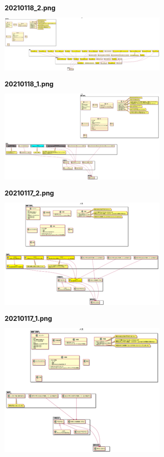 
## 20210118_2.png ##
![20210118_2.png](20210118_2.png)
## 20210118_1.png ##
![20210118_1.png](20210118_1.png)
## 20210117_2.png ##
![20210117_2.png](20210117_2.png)
## 20210117_1.png ##
![20210117_1.png](20210117_1.png)
